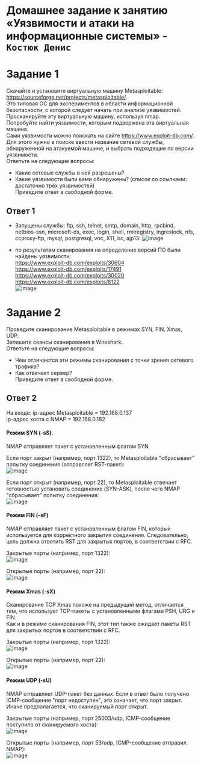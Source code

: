 # Домашнее задание к занятию «Уязвимости и атаки на информационные системы» - `Костюк Денис`

# Задание 1
Скачайте и установите виртуальную машину Metasploitable: https://sourceforge.net/projects/metasploitable/.  
Это типовая ОС для экспериментов в области информационной безопасности, с которой следует начать при анализе уязвимостей.  
Просканируйте эту виртуальную машину, используя nmap.  
Попробуйте найти уязвимости, которым подвержена эта виртуальная машина.  
Сами уязвимости можно поискать на сайте https://www.exploit-db.com/.  
Для этого нужно в поиске ввести название сетевой службы, обнаруженной на атакуемой машине, и выбрать подходящие по версии уязвимости.  
Ответьте на следующие вопросы:  
- Какие сетевые службы в ней разрешены?  
- Какие уязвимости были вами обнаружены? (список со ссылками: достаточно трёх уязвимостей)  
Приведите ответ в свободной форме.  

## Ответ 1

- Запущены службы: ftp, ssh, telnet, smtp, domain, http, rpcbind, netbios-ssn, microsoft-ds, exec, login, shell, rmiregistry, ingreslock, nfs, ccproxy-ftp, mysql, postgresql, vnc, X11, irc, ajp13:
![image](https://github.com/denniskostyuk/security1/blob/main/task-11.png)

- по результатам сканирования на определение версий ПО были найдены уязвимости:  
https://www.exploit-db.com/exploits/30604  
https://www.exploit-db.com/exploits/17491  
https://www.exploit-db.com/exploits/30020  
https://www.exploit-db.com/exploits/6122  
![image](https://github.com/denniskostyuk/security1/blob/main/task-12.png)

# Задание 2
Проведите сканирование Metasploitable в режимах SYN, FIN, Xmas, UDP.  
Запишите сеансы сканирования в Wireshark.  
Ответьте на следующие вопросы:  
- Чем отличаются эти режимы сканирования с точки зрения сетевого трафика?  
- Как отвечает сервер?  
Приведите ответ в свободной форме.  

## Ответ 2

На входе:
ip-адрес Metasploitable = 192.168.0.137  
ip-адрес хоста с NMAP = 192.168.0.182  

#### Режим SYN (-sS).
NMAP отправляет пакет с установленным флагом SYN.  

Если порт закрыт (например, порт 1322), то Metasploitable "сбрасывает" попытку соединения (отправляет RST-пакет):  
![image](https://github.com/denniskostyuk/security1/blob/main/task-21.png)  

Если порт открыт (например, порт 22), то Metasploitable отвечает готовностью установить соединение (SYN-ASK), после чего NMAP "сбрасывает" попытку соединения:  
![image](https://github.com/denniskostyuk/security1/blob/main/task-22.png)

#### Режим FIN (-sF)  
NMAP отправляет пакет с установленным флагом FIN, который используется для корректного закрытия соединения. Следовательно, цель должна ответить RST для закрытых портов, в соответствии с RFC.

Закрытые порты (например, порт 1322):  
![image](https://github.com/denniskostyuk/security1/blob/main/task-23.png)

Открытые порты (например, порт 22):  
![image](https://github.com/denniskostyuk/security1/blob/main/task-24.png)

#### Режим Xmas (-sX)
Сканирование TCP Xmas похоже на предыдущий метод, отличается тем, что использует TCP-пакеты с установленными флагами PSH, URG и FIN.  
Как и в режиме сканирования FIN, этот тип также ожидает пакеты RST для закрытых портов в соответствии с RFC.

Закрытые порты (например, порт 1322):  
![image](https://github.com/denniskostyuk/security1/blob/main/task-25.png)

Открытые порты (например, порт 22):  
![image](https://github.com/denniskostyuk/security1/blob/main/task-26.png)

#### Режим UDP (-sU)
NMAP отправляет UDP-пакет без данных. Если в ответ было получено ICMP-сообщение "порт недоступен", это означает, что порт закрыт. Иначе предполагается, что сканируемый порт открыт.

Закрытые порты (например, порт 25003/udp, ICMP-сообщение поступило от сканируемого хоста):  
![image](https://github.com/denniskostyuk/security1/blob/main/task-27.png)

Открытые порты (например, порт 53/udp, ICMP-сообщение отправил NMAP):  
![image](https://github.com/denniskostyuk/security1/blob/main/task-28.png)
